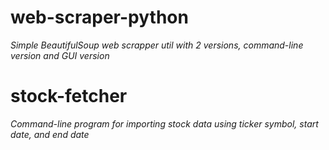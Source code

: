 # web-scraper-python
*Simple BeautifulSoup web scrapper util with 2 versions, command-line version and GUI version*
# stock-fetcher
*Command-line program for importing stock data using ticker symbol, start date, and end date*

